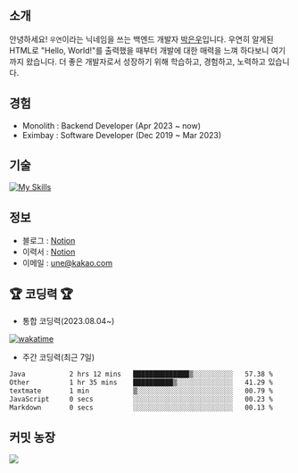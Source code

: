 ## 소개
안녕하세요! `우연`이라는 닉네임을 쓰는 백엔드 개발자 [박은우](https://dev-wooyeon.github.io/quiz-app/)입니다. 우연히 알게된 HTML로 "Hello, World!"를 출력했을 때부터 개발에 대한 매력을 느껴 하다보니 여기까지 왔습니다. 더 좋은 개발자로서 성장하기 위해 학습하고, 경험하고, 노력하고 있습니다.


## 경험
- Monolith : Backend Developer (Apr 2023 ~ now)
- Eximbay  : Software Developer (Dec 2019 ~ Mar 2023)

## 기술
[![My Skills](https://skillicons.dev/icons?i=java,spring,mysql,mongo,linux,aws,grafana)](https://skillicons.dev)

## 정보
- 블로그 : [Notion](https://notion-blog-ieunune.vercel.app)
- 이력서 : [Notion](https://ieunune.notion.site/1b27443f2ea08016b614ef5b59e8f1c0?pvs=4)
- 이메일 : une@kakao.com

## 🏆 코딩력 🏆 
- 통합 코딩력(2023.08.04~)

[![wakatime](https://wakatime.com/badge/user/099dd627-fdab-4072-b87a-fa91c7a76d8d.svg?style=for-the-badge)](https://wakatime.com/@099dd627-fdab-4072-b87a-fa91c7a76d8d)

- 주간 코딩력(최근 7일)

<!--START_SECTION:waka-->

```txt
Java           2 hrs 12 mins   ██████████████▒░░░░░░░░░░   57.38 %
Other          1 hr 35 mins    ██████████▒░░░░░░░░░░░░░░   41.29 %
textmate       1 min           ▒░░░░░░░░░░░░░░░░░░░░░░░░   00.79 %
JavaScript     0 secs          ░░░░░░░░░░░░░░░░░░░░░░░░░   00.23 %
Markdown       0 secs          ░░░░░░░░░░░░░░░░░░░░░░░░░   00.13 %
```

<!--END_SECTION:waka-->

<!-- ![](./profile-3d-contrib/profile-night-view.svg)-->

## 커밋 농장
<a href="https://github.com/devxb/gitanimals">
  <img src="https://render.gitanimals.org/farms/dev-wooyeon"/>
</a>
